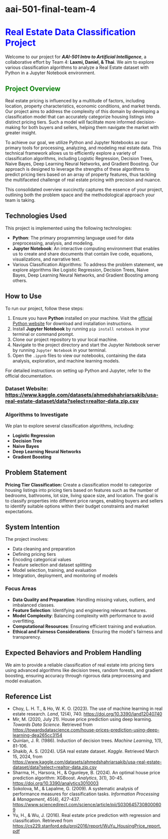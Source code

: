 # aai-501-final-team-4
# <span style="color:blue;">**Real Estate Data Classification Project**</span>

Welcome to our project for **_AAI-501 Intro to Artificial Intelligence_**, a collaborative effort by Team 4: **Laxmi, Daniel, & Thai**. We aim to explore various classification algorithms to analyze a Real Estate dataset with Python in a Jupyter Notebook environment.

## <span style="color:green;">**Project Overview**</span>

Real estate pricing is influenced by a multitude of factors, including location, property characteristics, economic conditions, and market trends. Our project aims to address the complexity of this domain by developing a classification model that can accurately categorize housing listings into distinct pricing tiers. Such a model will facilitate more informed decision-making for both buyers and sellers, helping them navigate the market with greater insight.

To achieve our goal, we utilize Python and Jupyter Notebooks as our primary tools for processing, analyzing, and modeling real estate data. This technical framework allows us to efficiently explore a variety of classification algorithms, including Logistic Regression, Decision Trees, Naive Bayes, Deep Learning Neural Networks, and Gradient Boosting. Our approach is designed to leverage the strengths of these algorithms to predict pricing tiers based on an array of property features, thus tackling the multifaceted challenge of real estate pricing with precision and nuance.

This consolidated overview succinctly captures the essence of your project, outlining both the problem space and the methodological approach your team is taking.

## Technologies Used

This project is implemented using the following technologies:
- **Python**: The primary programming language used for data preprocessing, analysis, and modeling.
- **Jupyter Notebook**: An interactive computing environment that enables us to create and share documents that contain live code, equations, visualizations, and narrative text.
- Various Classification Algorithms: To address the problem statement, we explore algorithms like Logistic Regression, Decision Trees, Naive Bayes, Deep Learning Neural Networks, and Gradient Boosting among others.

## How to Use

To run our project, follow these steps:

1. Ensure you have **Python** installed on your machine. Visit the [official Python website](https://www.python.org/downloads/) for download and installation instructions.
2. Install **Jupyter Notebook** by running `pip install notebook` in your terminal or command prompt.
3. Clone our project repository to your local machine.
4. Navigate to the project directory and start the Jupyter Notebook server by running `Jupyter Notebook` in your terminal.
5. Open the `.ipynb` files to view our notebooks, containing the data analysis, exploration, and machine learning models.

For detailed instructions on setting up Python and Jupyter, refer to the official documentation.

### **Dataset Website**: https://www.kaggle.com/datasets/ahmedshahriarsakib/usa-real-estate-dataset/data?select=realtor-data.zip.csv

### **Algorithms to Investigate**

We plan to explore several classification algorithms, including:
- **Logistic Regression**
- **Decision Tree**
- **Naive Bayes**
- **Deep Learning Neural Networks**
- **Gradient Boosting**

## **Problem Statement**

**Pricing Tier Classification:** Create a classification model to categorize housing listings into pricing tiers based on features such as the number of bedrooms, bathrooms, lot size, living space size, and location. The goal is to classify properties into different price ranges, enabling buyers and sellers to identify suitable options within their budget constraints and market expectations. 


## **System Intention**

The project involves:
- Data cleaning and preparation
- Defining pricing tiers
- Encoding categorical values
- Feature selection and dataset splitting
- Model selection, training, and evaluation
- Integration, deployment, and monitoring of models

### **Focus Areas**

- **Data Quality and Preparation**: Handling missing values, outliers, and imbalanced classes.
- **Feature Selection**: Identifying and engineering relevant features.
- **Model Complexity**: Balancing complexity with performance to avoid overfitting.
- **Computational Resources**: Ensuring efficient training and evaluation.
- **Ethical and Fairness Considerations**: Ensuring the model's fairness and transparency.

## **Expected Behaviors and Problem Handling**

We aim to provide a reliable classification of real estate into pricing tiers using advanced algorithms like decision trees, random forests, and gradient boosting, ensuring accuracy through rigorous data preprocessing and model evaluation.

## Reference List

- Choy, L. H. T., & Ho, W. K. O. (2023). The use of machine learning in real estate research. *Land*, 12(4), 740. https://doi.org/10.3390/land12040740
- Mir, M. (2020, July 21). House price prediction using deep learning. *Towards Data Science*. Retrieved from https://towardsdatascience.com/house-prices-prediction-using-deep-learning-dea265cc3154
- Quinlan, J. R. (1986). Induction of decision trees. *Machine Learning*, 1(1), 81-106.
- Shakib, A. S. (2024). USA real estate dataset. *Kaggle*. Retrieved March 15, 2024, from https://www.kaggle.com/datasets/ahmedshahriarsakib/usa-real-estate-dataset/data?select=realtor-data.zip.csv
- Sharma, H., Harsora, H., & Ogunleye, B. (2024). An optimal house price prediction algorithm: XGBoost. *Analytics*, 3(1), 30-45. https://doi.org/10.3390/analytics3010003
- Sokolova, M., & Lapalme, G. (2009). A systematic analysis of performance measures for classification tasks. *Information Processing & Management*, 45(4), 427-437. https://www.sciencedirect.com/science/article/pii/S0306457308000609
- Yu, H., & Wu, J. (2016). Real estate price prediction with regression and classification. Retrieved from https://cs229.stanford.edu/proj2016/report/WuYu_HousingPrice_report.pdf

<!-- Include more sections as needed -->
